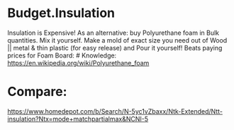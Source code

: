 # Budget.Insulation
Insulation is Expensive! As an alternative: buy Polyurethane foam in Bulk quantities. Mix it yourself. Make a mold of exact size you need out of Wood || metal &amp; thin plastic (for easy release) and Pour it yourself! Beats paying prices for Foam Board:  # Knowledge: https://en.wikipedia.org/wiki/Polyurethane_foam

# Compare:
https://www.homedepot.com/b/Search/N-5yc1vZbaxx/Ntk-Extended/Ntt-insulation?Ntx=mode+matchpartialmax&NCNI-5

